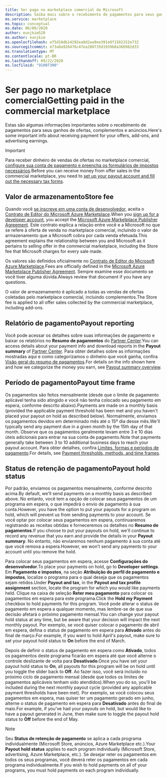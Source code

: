 ```yaml
---
title: Ser pago no marketplace comercial da Microsoft
description: Saiba mais sobre o recebimento de pagamentos para seus ganhos no marketplace comercial da Microsoft.
ms.service: marketplace
ms.topic: conceptual
ms.date: 06/09/2020
author: eunjkim520
ms.author: eunjkim
ms.openlocfilehash: e75d10db14292ea0d2aa9ee391e0f1582252e732
ms.sourcegitcommit: e73a8a926476c47ea280735d1939b8a366982d33
ms.translationtype: MT
ms.contentlocale: pt-BR
ms.lasthandoff: 09/22/2020
ms.locfileid: "91007390"
---
```

# <a name="getting-paid-in-the-commercial-marketplace"></a><span data-ttu-id="77982-103">Ser pago no marketplace comercial</span><span class="sxs-lookup"><span data-stu-id="77982-103">Getting paid in the commercial marketplace</span></span>

<span data-ttu-id="77982-104">Estas são algumas informações importantes sobre o recebimento de pagamentos para seus ganhos de ofertas, complementos e anúncios.</span><span class="sxs-lookup"><span data-stu-id="77982-104">Here's some important info about receiving payment for your offers, add-ons, and advertising earnings.</span></span>

> [!IMPORTANT]
> <span data-ttu-id="77982-105">Para receber dinheiro de vendas de ofertas no marketplace comercial, [configure sua conta de pagamento e preencha os formulários de impostos necessários](/azure/marketplace/marketplace-payout-account-setup).</span><span class="sxs-lookup"><span data-stu-id="77982-105">Before you can receive money from offer sales in the commercial marketplace, you need to [set up your payout account and fill out the necessary tax forms](/azure/marketplace/marketplace-payout-account-setup).</span></span>

## <a name="store-fee"></a><span data-ttu-id="77982-106">Valor de armazenamento</span><span class="sxs-lookup"><span data-stu-id="77982-106">Store fee</span></span>

<span data-ttu-id="77982-107">Quando você [se inscreve em uma conta de desenvolvedor](https://go.microsoft.com/fwlink/p/?LinkID=615100), aceita o [Contrato de Editor do Microsoft Azure Marketplace](https://go.microsoft.com/fwlink/p/?LinkID=699560).</span><span class="sxs-lookup"><span data-stu-id="77982-107">When you [sign up for a developer account](https://go.microsoft.com/fwlink/p/?LinkID=615100), you accept the [Microsoft Azure Marketplace Publisher Agreement](https://go.microsoft.com/fwlink/p/?LinkID=699560).</span></span> <span data-ttu-id="77982-108">Este contrato explica a relação entre você e a Microsoft no que se refere à oferta de venda no marketplace comercial, incluindo o valor de armazenamento que a Microsoft cobra por cada venda efetuada.</span><span class="sxs-lookup"><span data-stu-id="77982-108">This agreement explains the relationship between you and Microsoft as it pertains to selling offer in the commercial marketplace, including the Store fee that Microsoft charges for every sale made.</span></span>

<span data-ttu-id="77982-109">Os valores são definidos oficialmente no [Contrato de Editor do Microsoft Azure Marketplace](https://go.microsoft.com/fwlink/p/?LinkID=699560).</span><span class="sxs-lookup"><span data-stu-id="77982-109">Fees are officially defined in the [Microsoft Azure Marketplace Publisher Agreement](https://go.microsoft.com/fwlink/p/?LinkID=699560).</span></span> <span data-ttu-id="77982-110">Sempre examine esse documento se você tiver alguma dúvida.</span><span class="sxs-lookup"><span data-stu-id="77982-110">Always review that document if you have any questions.</span></span>

<span data-ttu-id="77982-111">O valor de armazenamento é aplicado a todas as vendas de ofertas coletadas pelo marketplace comercial, incluindo complementos.</span><span class="sxs-lookup"><span data-stu-id="77982-111">The Store fee is applied to all offer sales collected by the commercial marketplace, including add-ons.</span></span>

## <a name="payout-reporting"></a><span data-ttu-id="77982-112">Relatório de pagamento</span><span class="sxs-lookup"><span data-stu-id="77982-112">Payout reporting</span></span>

<span data-ttu-id="77982-113">Você pode acessar os detalhes sobre suas informações de pagamento e baixar os relatórios no **Resumo de pagamentos** do [Partner Center](https://partner.microsoft.com/dashboard).</span><span class="sxs-lookup"><span data-stu-id="77982-113">You can access details about your payment info and download reports in the **Payout summary** of [Partner Center](https://partner.microsoft.com/dashboard).</span></span> <span data-ttu-id="77982-114">Para obter detalhes sobre as informações mostradas aqui e como categorizamos o dinheiro que você ganha, confira [Visão geral do resumo de pagamentos](/azure/marketplace/payout-summary-overview).</span><span class="sxs-lookup"><span data-stu-id="77982-114">For details on the info shown here and how we categorize the money you earn, see [Payout summary overview](/azure/marketplace/payout-summary-overview).</span></span>

## <a name="payout-time-frame"></a><span data-ttu-id="77982-115">Período de pagamento</span><span class="sxs-lookup"><span data-stu-id="77982-115">Payout time frame</span></span>

<span data-ttu-id="77982-116">Os pagamentos são feitos mensalmente (desde que o limite de pagamento aplicável tenha sido atingido e você não tenha colocado seu pagamento em espera, conforme descrito abaixo).</span><span class="sxs-lookup"><span data-stu-id="77982-116">Payments are made on a monthly basis (provided the applicable payment threshold has been met and you haven't placed your payout on hold as described below).</span></span> <span data-ttu-id="77982-117">Normalmente, enviamos os pagamentos devidos em determinado mês até o 15º dia desse mês.</span><span class="sxs-lookup"><span data-stu-id="77982-117">We'll typically send any payment due in a given month by the 15th day of that month.</span></span> <span data-ttu-id="77982-118">Observe que os pagamentos geralmente levam entre 3 e 10 dias úteis adicionais para entrar na sua conta de pagamento.</span><span class="sxs-lookup"><span data-stu-id="77982-118">Note that payments generally take between 3 to 10 additional business days to reach your payout account.</span></span> <span data-ttu-id="77982-119">Para obter detalhes, confira [Limites, formas e períodos de pagamento](/azure/marketplace/payment-thresholds-methods-timeframes).</span><span class="sxs-lookup"><span data-stu-id="77982-119">For details, see [Payment thresholds, methods, and time frames](/azure/marketplace/payment-thresholds-methods-timeframes).</span></span>

## <a name="payout-hold-status"></a><span data-ttu-id="77982-120">Status de retenção de pagamento</span><span class="sxs-lookup"><span data-stu-id="77982-120">Payout hold status</span></span>

<span data-ttu-id="77982-121">Por padrão, enviamos os pagamentos mensalmente, conforme descrito acima.</span><span class="sxs-lookup"><span data-stu-id="77982-121">By default, we'll send payments on a monthly basis as described above.</span></span> <span data-ttu-id="77982-122">No entanto, você tem a opção de colocar seus pagamentos de um programa em espera, o que impedirá o envio de pagamento à sua conta.</span><span class="sxs-lookup"><span data-stu-id="77982-122">However, you have the option to put your payouts for a program on hold, which will prevent us from sending payments to your account.</span></span> <span data-ttu-id="77982-123">Se você optar por colocar seus pagamentos em espera, continuaremos registrando as receitas obtidas e forneceremos os detalhes no **Resumo de pagamentos**.</span><span class="sxs-lookup"><span data-stu-id="77982-123">If you choose to put your payouts on hold, we'll continue to record any revenue that you earn and provide the details in your **Payout summary**.</span></span> <span data-ttu-id="77982-124">No entanto, não enviaremos nenhum pagamento à sua conta até que você remova a espera.</span><span class="sxs-lookup"><span data-stu-id="77982-124">However, we won't send any payments to your account until you remove the hold.</span></span>

<span data-ttu-id="77982-125">Para colocar seus pagamentos em espera, acesse **Configurações do desenvolvedor**.</span><span class="sxs-lookup"><span data-stu-id="77982-125">To place your payments on hold, go to **Developer settings**.</span></span> <span data-ttu-id="77982-126">Em **Pagamento e impostos**, na seção **Atribuição do perfil de pagamento e impostos**, localize o programa para o qual deseja que os pagamentos sejam retidos.</span><span class="sxs-lookup"><span data-stu-id="77982-126">Under **Payout and tax**, in the **Payout and tax profile assignment** section, locate the program for which you would like payments held.</span></span> <span data-ttu-id="77982-127">Clique na caixa de seleção **Reter meu pagamento** para colocar os pagamentos em espera para este programa.</span><span class="sxs-lookup"><span data-stu-id="77982-127">Click the **Hold my Payment** checkbox to hold payments for this program.</span></span> <span data-ttu-id="77982-128">Você pode alterar o status de pagamento em espera a qualquer momento, mas lembre-se de que sua decisão afetará o próximo pagamento mensal.</span><span class="sxs-lookup"><span data-stu-id="77982-128">You can change your payout hold status at any time, but be aware that your decision will impact the next monthly payout.</span></span> <span data-ttu-id="77982-129">Por exemplo, se você quiser colocar o pagamento de abril em espera, defina o status de pagamento em espera para **Ativado** antes do final de março.</span><span class="sxs-lookup"><span data-stu-id="77982-129">For example, if you want to hold April's payout, make sure to set your payout hold status to **On** before the end of March.</span></span>

<span data-ttu-id="77982-130">Depois de definir o status de pagamento em espera como **Ativado**, todos os pagamentos deste programa ficarão em espera até que você alterne o controle deslizante de volta para **Desativado**.</span><span class="sxs-lookup"><span data-stu-id="77982-130">Once you have set your payout hold status to **On**, all payouts for this program will be on hold until you toggle the slider back to **Off**.</span></span> <span data-ttu-id="77982-131">Ao fazer isso, você será incluído no próximo ciclo de pagamento mensal (desde que todos os limites de pagamentos aplicáveis tenham sido atendidos).</span><span class="sxs-lookup"><span data-stu-id="77982-131">When you do so, you'll be included during the next monthly payout cycle (provided any applicable payment thresholds have been met).</span></span> <span data-ttu-id="77982-132">Por exemplo, se você colocou seus pagamentos em espera, mas quiser ter um pagamento gerado em junho, alterne o status de pagamento em espera para **Desativado** antes do final de maio.</span><span class="sxs-lookup"><span data-stu-id="77982-132">For example, if you've had your payouts on hold, but would like to have a payout generated in June, then make sure to toggle the payout hold status to **Off** before the end of May.</span></span>

> [!NOTE]
> <span data-ttu-id="77982-133">Seu **Status de retenção de pagamento** se aplica a cada programa individualmente (Microsoft Store, anúncios, Azure Marketplace etc.).</span><span class="sxs-lookup"><span data-stu-id="77982-133">Your **Payout hold status** applies to each program individually (Microsoft Store, advertising, Azure Marketplace, etc.).</span></span> <span data-ttu-id="77982-134">Se desejar reter os pagamentos em todos os seus programas, você deverá reter os pagamentos em cada programa individualmente.</span><span class="sxs-lookup"><span data-stu-id="77982-134">If you wish to hold payments on all of your programs, you must hold payments on each program individually.</span></span>

